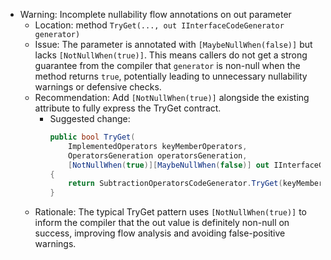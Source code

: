 - Warning: Incomplete nullability flow annotations on out parameter
  - Location: method `TryGet(..., out IInterfaceCodeGenerator generator)`
  - Issue: The parameter is annotated with `[MaybeNullWhen(false)]` but lacks `[NotNullWhen(true)]`. This means callers do not get a strong guarantee from the compiler that `generator` is non-null when the method returns `true`, potentially leading to unnecessary nullability warnings or defensive checks.
  - Recommendation: Add `[NotNullWhen(true)]` alongside the existing attribute to fully express the TryGet contract.
    - Suggested change:
      ```csharp
      public bool TryGet(
          ImplementedOperators keyMemberOperators,
          OperatorsGeneration operatorsGeneration,
          [NotNullWhen(true)][MaybeNullWhen(false)] out IInterfaceCodeGenerator generator)
      {
          return SubtractionOperatorsCodeGenerator.TryGet(keyMemberOperators, operatorsGeneration, out generator);
      }
      ```
  - Rationale: The typical TryGet pattern uses `[NotNullWhen(true)]` to inform the compiler that the out value is definitely non-null on success, improving flow analysis and avoiding false-positive warnings.
